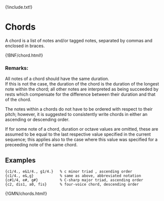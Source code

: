 {!include.txt!}

# Chords

A chord is a list of notes and/or tagged notes, separated by commas and enclosed in braces.

{!BNF/chord.html!}


### Remarks:

All notes of a chord should have the same duration.   
If this is not the case, the duration of the chord is the duration of the longest note within the
chord; all other notes are interpreted as being succeeded by rests which compensate for the
difference between their duration and that of the chord.

The notes within a chords do not have to be ordered with respect to their pitch; however, it is
suggested to consistently write chords in either an ascending or descending order.

If for some note of a chord, duration or octave values are omitted, these are assumed to be
equal to the last respective value specified in the current sequence; this applies also to the case
where this value was specified for a preceeding note of the same chord.

## Examples
~~~~~~
{c1/4., e&1/4., g1/4.}   % c minor triad , ascending order   
{c1/4., e&,g}            % same as above, abbreviated notation   
{c#1/4, e#, g#}          % C-sharp major triad, ascending order   
{c2, dis1, a0, fis}      % four-voice chord, descending order   
~~~~~~
{!GMN/chords.html!}

<!-- 
### Chord Sequences
A chord sequence is a generalized note sequence, where instead of individual notes, chords may also
appear.

Remarks:

Chord sequences may contain chords as well as notes and rests.
The chords within a sequence need not all have the same number of notes.

Examples:
\[ {c1/4,e,g} {c,f,a} {d,f,h} {c1/2,g1,c2} ] % progression of triads   
\[ _/8 \slur(c1 d e) {fis/2, ais} e/2 ]  % mixed notes and chords
 -->

